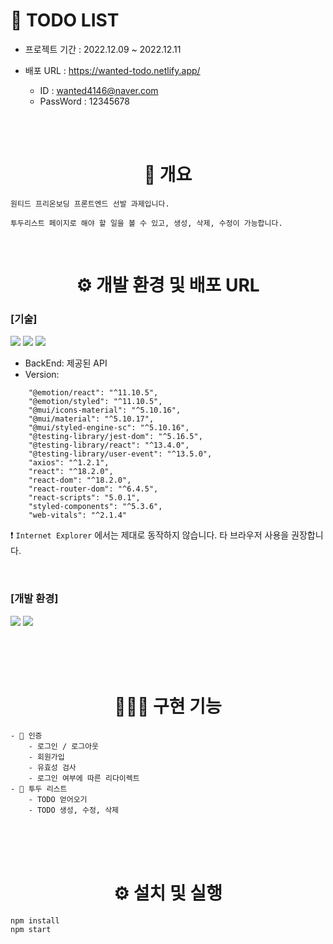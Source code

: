 <h1>🛒 TODO LIST</h1>

-   프로젝트 기간 : 2022.12.09 ~ 2022.12.11 </br>

-   배포 URL : https://wanted-todo.netlify.app/
    -   ID : wanted4146@naver.com
    -   PassWord : 12345678

<br>

<div align="center">
</div>
<br>

<div align="center">
<h1>📄 개요</h1>
</div>

```
원티드 프리온보딩 프론트엔드 선발 과제입니다.

투두리스트 페이지로 해야 할 일을 볼 수 있고, 생성, 삭제, 수정이 가능합니다.

```

<br>

<div align="center">

<h1>⚙️ 개발 환경 및 배포 URL</h1>
  
</div>

### [기술]

<img src="https://img.shields.io/badge/react-61DAFB?style=for-the-badge&logo=react&logoColor=black"> <img src="https://img.shields.io/badge/MUI-007FFF?style=for-the-badge&logo=MUI&logoColor=black"> <img src="https://img.shields.io/badge/styled-components-DB7093?style=for-the-badge&logo=styled-components&logoColor=black">
<br/>

-   BackEnd: 제공된 API
    <br/>
-   Version:

```
    "@emotion/react": "^11.10.5",
    "@emotion/styled": "^11.10.5",
    "@mui/icons-material": "^5.10.16",
    "@mui/material": "^5.10.17",
    "@mui/styled-engine-sc": "^5.10.16",
    "@testing-library/jest-dom": "^5.16.5",
    "@testing-library/react": "^13.4.0",
    "@testing-library/user-event": "^13.5.0",
    "axios": "^1.2.1",
    "react": "^18.2.0",
    "react-dom": "^18.2.0",
    "react-router-dom": "^6.4.5",
    "react-scripts": "5.0.1",
    "styled-components": "^5.3.6",
    "web-vitals": "^2.1.4"
```

❗️
`Internet Explorer` 에서는 제대로 동작하지 않습니다. 타 브라우저 사용을 권장합니다.

</br>

### [개발 환경]

<img src="https://img.shields.io/badge/git-F05032?style=for-the-badge&logo=git&logoColor=black"> <img src="https://img.shields.io/badge/github-181717?style=for-the-badge&logo=github&logoColor=white">

</br>

</br>
</br>

<div align="center">
<h1>🧑🏻‍💻 구현 기능</h1>
</div>

```
- 🔐 인증
    - 로그인 / 로그아웃
    - 회원가입
    - 유효성 검사
    - 로그인 여부에 따른 리다이렉트
- 📝 투두 리스트
    - TODO 얻어오기
    - TODO 생성, 수정, 삭제

```

<br>

<br>

<br>

<div align="center">
<h1>⚙️ 설치 및 실행</h1>
</div>

```
npm install
npm start

```

<br>

<div align="center">
